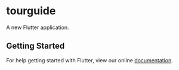 # tourguide

A new Flutter application.

## Getting Started

For help getting started with Flutter, view our online
[documentation](https://flutter.io/).
